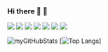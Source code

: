### Hi there 👋 🌱

<img src="https://img.shields.io/badge/HTML5-E34F26?style=for-the-badge&logo=html5&logoColor=white" />          <img src="https://img.shields.io/badge/CSS3-1572B6?style=for-the-badge&logo=css3&logoColor=white" />          <img src="https://img.shields.io/badge/JavaScript-323330?style=for-the-badge&logo=javascript&logoColor=F7DF1E" />          <img src="https://img.shields.io/badge/Material--UI-0081CB?style=for-the-badge&logo=material-ui&logoColor=white" />          <img src="https://img.shields.io/badge/React-20232A?style=for-the-badge&logo=react&logoColor=61DAFB" /> <img src="https://img.shields.io/badge/Java-ED8B00?style=for-the-badge&logo=java&logoColor=white" />          <img src="https://img.shields.io/badge/React_Native-20232A?style=for-the-badge&logo=react&logoColor=61DAFB" />

![myGitHubStats](https://github-readme-stats.vercel.app/api?username=pedrohrb7&show_icons=true&theme=cobalt)
[![Top Langs](https://github-readme-stats.vercel.app/api/top-langs/?username=pedrohrb7&layout=compact&theme=cobalt)]

<!--
Here are some ideas to get you started:

- 🔭 I’m currently working on ...
- 🌱 I’m currently learning ...
- 👯 I’m looking to collaborate on ...
- 🤔 I’m looking for help with ...
- 💬 Ask me about ...
- 📫 How to reach me: ...
- 😄 Pronouns: ...
- ⚡ Fun fact: ...

-->
